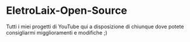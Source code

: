 # EletroLaix-Open-Source

Tutti i miei progetti di YouTube qui a disposizione di chiunque dove potete consigliarmi migglioramenti e modifiche ;)
